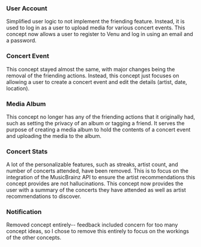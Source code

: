 ### User Account
Simplified user logic to not implement the friending feature. Instead, it is used to log in as a user to upload media for various concert events. This concept now allows a user to register to Venu and log in using an email and a password.

### Concert Event
This concept stayed almost the same, with major changes being the removal of the friending actions. Instead, this concept just focuses on allowing a user to create a concert event and edit the details (artist, date, location).

### Media Album
This concept no longer has any of the friending actions that it originally had, such as setting the privacy of an album or tagging a friend. It serves the purpose of creating a media album to hold the contents of a concert event and uploading the media to the album.

### Concert Stats
A lot of the personalizable features, such as streaks, artist count, and number of concerts attended, have been removed. This is to focus on the integration of the MusicBrainz API to ensure the artist recommendations this concept provides are not hallucinations. This concept now provides the user with a summary of the concerts they have attended as well as artist recommendations to discover.

### Notification
Removed concept entirely-- feedback included concern for too many concept ideas, so I chose to remove this entirely to focus on the workings of the other concepts. 